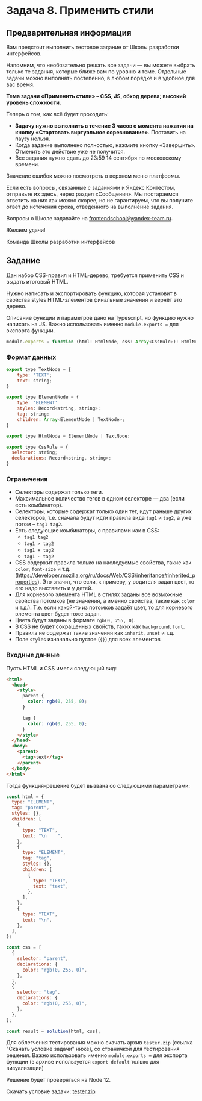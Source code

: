 # Задача 8. Применить стили

## Предварительная информация

Вам предстоит выполнить тестовое задание от Школы разработки интерфейсов.

Напомним, что необязательно решать все задачи — вы можете выбрать только те задания, которые ближе вам по уровню и теме. Отдельные задачи можно выполнять постепенно, в любом порядке и в удобное для вас время.

**Тема задачи «Применить стили» – CSS, JS, обход дерева; высокий уровень сложности.**

Теперь о том, как всё будет проходить:

- **Задачу нужно выполнить в течение 3 часов с момента нажатия на кнопку «Стартовать виртуальное соревнование»**. Поставить на паузу нельзя.
- Когда задание выполнено полностью, нажмите кнопку «Завершить». Отменить это действие уже не получится.
- Все задания нужно сдать до 23:59 14 сентября по московскому времени.

Значение ошибок можно посмотреть в верхнем меню платформы.

Если есть вопросы, связанные с заданиями и Яндекс Контестом, отправьте их здесь, через раздел «Сообщения». Мы постараемся ответить на них как можно скорее, но не гарантируем, что вы получите ответ до истечения срока, отведенного на выполнение задания.

Вопросы о Школе задавайте на frontendschool@yandex-team.ru.

Желаем удачи!

Команда Школы разработки интерфейсов

## Задание

Дан набор CSS-правил и HTML-дерево, требуется применить CSS и выдать итоговый HTML.

Нужно написать и экспортировать функцию, которая установит в свойства styles HTML-элементов финальные значения и вернёт это дерево.

Описание функции и параметров дано на Typescript, но функцию нужно написать на JS. Важно использовать именно `module.exports =` для экспорта функции.

```js
module.exports = function (html: HtmlNode, css: Array<CssRule>): HtmlNode {};
```

### Формат данных

```js
export type TextNode = {
    type: 'TEXT';
    text: string;
}

export type ElementNode = {
    type: 'ELEMENT'
    styles: Record<string, string>;
    tag: string;
    children: Array<ElementNode | TextNode>;
}

export type HtmlNode = ElementNode | TextNode;

export type CssRule = {
  selector: string;
  declarations: Record<string, string>;
}
```

### Ограничения

- Селекторы содержат только теги.
- Максимальное количество тегов в одном селекторе — два (если есть комбинатор).
- Селекторы, которые содержат только один тег, идут раньше других селекторов, т.е. сначала будут идти правила вида `tag1` и `tag2`, а уже потом – `tag1 tag2`.
- Есть следующие комбинаторы, с правилами как в CSS:
  - `tag1 tag2`
  - `tag1 > tag2`
  - `tag1 + tag2`
  - `tag1 ~ tag2`
- CSS содержит правила только на наследуемые свойства, такие как `color`, `font-size` и т.д. (https://developer.mozilla.org/ru/docs/Web/CSS/inheritance#inherited_properties). Это значит, что если, к примеру, у родителя задан цвет, то его надо выставить и у детей.
- Для корневого элемента HTML в стилях заданы все возможные свойства потомков (не значения, а именно свойства, такие как `color` и т.д.). Т.е. если какой-то из потомков задаёт цвет, то для корневого элемента цвет будет тоже задан.
- Цвета будут заданы в формате `rgb(0, 255, 0)`.
- В CSS не будет сокращенных свойств, таких как `background`, `font`.
- Правила не содержат такие значения как `inherit`, `unset` и т.д.
- Поле `styles` изначально пустое (`{}`) для всех элементов

### Входные данные

Пусть HTML и CSS имели следующий вид:

```html
<html>
  <head>
    <style>
      parent {
        color: rgb(0, 255, 0);
      }

      tag {
        color: rgb(0, 255, 0);
      }
    </style>
  </head>
  <body>
    <parent>
      <tag>text</tag>
    </parent>
  </body>
</html>
```

Тогда функция-решение будет вызвана со следующими параметрами:

```js
const html = {
  type: "ELEMENT",
  tag: "parent",
  styles: {},
  children: [
    {
      type: "TEXT",
      text: "\n    ",
    },
    {
      type: "ELEMENT",
      tag: "tag",
      styles: {},
      children: [
        {
          type: "TEXT",
          text: "text",
        },
      ],
    },
    {
      type: "TEXT",
      text: "\n",
    },
  ],
};

const css = [
  {
    selector: "parent",
    declarations: {
      color: "rgb(0, 255, 0)",
    },
  },
  {
    selector: "tag",
    declarations: {
      color: "rgb(0, 255, 0)",
    },
  },
];

const result = solution(html, css);
```

Для облегчения тестирования можно скачать архив `tester.zip` (ссылка "Скачать условие задачи" ниже), со страничкой для тестирования решения. Важно использовать именно `module.exports =` для экспорта функции (в архиве используется `export default` только для визуализации)

Решение будет проверяться на Node 12.

Скачать условие задачи: [tester.zip](./tester.zip)
